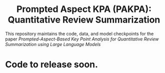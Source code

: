 <div align="center">

# Prompted Aspect KPA (PAKPA): Quantitative Review Summarization

</div>

This repository maintains the code, data, and model checkpoints for the paper *Prompted-Aspect-Based Key Point Analysis for Quantitative Review Summarization using Large Language Models*

# Code to release soon.
